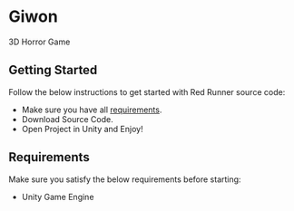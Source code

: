 # Giwon

3D Horror Game




## Getting Started

Follow the below instructions to get started with Red Runner source code:  
* Make sure you have all [requirements](#Requirements).  
* Download Source Code.  
* Open Project in Unity and Enjoy!  
## Requirements

Make sure you satisfy the below requirements before starting:

* Unity Game Engine
